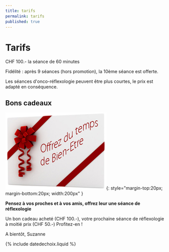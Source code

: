 ```yaml
---
title: tarifs
permalink: tarifs
published: true
---
```


# Tarifs

CHF 100.- la séance de 60 minutes

Fidélité : après 9 séances (hors promotion), la 10ème séance est offerte.

Les séances d'onco-réflexologie peuvent être plus courtes, le prix est adapté en conséquence.

## Bons cadeaux

![Logo Réseau Cancer du Sein](./images/boncadeau.jpg){: style="margin-top:20px; margin-bottom:20px; width:200px" }

**Pensez à vos proches et à vos amis, offrez leur une séance de réflexologie**

Un bon cadeau acheté (CHF 100.-), votre prochaine séance de réflexologie à moitié prix (CHF 50.-)
Profitez-en !

A bientôt, Suzanne

{% include datedechoix.liquid %}
